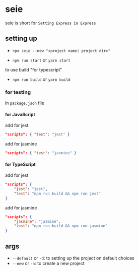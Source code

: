 # seie

seie is short for `Setting Express in Express`

## setting up

- `npx seie --new "<project name| project dir>"`

- `npm run start` or `yarn start`

to use build "for typescript"

- `npm run build` or `yarn build`

### for testing

in `package.json` file

#### for JavaScript

add for jest

```json
"scripts": { "test": "jest" }
```

add for jasmine

```json
"scripts": { "test": "jasmine" }
```

#### for TypeScript

add for jest

```json
"scripts": {
    "jest": "jest",
    "test": "npm run build && npm run jest"
}
```

add for jasmine

```json
"scripts": {
    "jasmine": "jasmine",
    "test": "npm run build && npm run jasmine"
}
```

## args

- `--default` or `-d`: to setting up the project on default choices
- `--new` or `-n`: to create a new project
